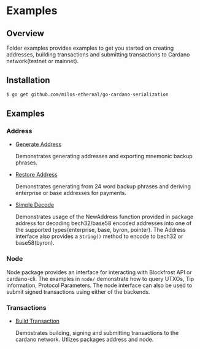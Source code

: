 # Examples
## Overview

Folder examples provides examples to get you started on creating addresses, building transactions and submitting transactions to Cardano network(testnet or mainnet).

## Installation
```bash
$ go get github.com/milos-ethernal/go-cardano-serialization
```

## Examples
### Address
- [Generate Address](./address/generate/)

    Demonstrates generating addresses and exporting mnemonic backup phrases.

- [Restore Address](./address/restore/)


    Demonstrates generating from 24 word backup phrases and deriving enterprise or base addresses for payments. 

- [Simple Decode](./address/simple_decode/)

    Demonstrates usage of the NewAddress function provided in package address for decoding bech32/base58 encoded addresses into one of the supported types(enterprise, base, byron, pointer). The Address interface also provides a `String()` method to encode to bech32 or base58(byron).

### Node

Node package provides an interface for interacting with Blockfrost API or cardano-cli. The examples in `node/` demonstrate how to query UTXOs, Tip information, Protocol Parameters. The node interface can also be used to submit signed transactions using either of the backends.

### Transactions
- [Build Transaction](./transactions/)

    Demostrates building, signing and submitting transactions to the cardano network. Utlizes packages address and node.
